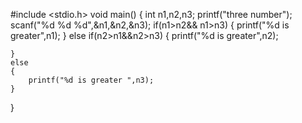 #include <stdio.h>
void main()
{
    int n1,n2,n3;
    printf("three number");
    scanf("%d %d %d",&n1,&n2,&n3);
    if(n1>n2&& n1>n3)
    {
        printf("%d is greater",n1);
    }
    else if(n2>n1&&n2>n3)
    {
        printf("%d is greater",n2);
        
    }
    else 
    {
        printf("%d is greater ",n3);
    }
}
